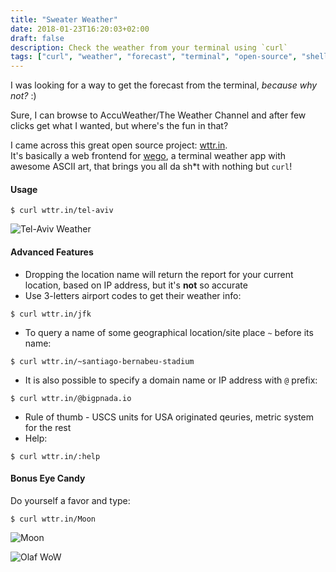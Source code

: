 ```yaml
---
title: "Sweater Weather"
date: 2018-01-23T16:20:03+02:00
draft: false
description: Check the weather from your terminal using `curl`
tags: ["curl", "weather", "forecast", "terminal", "open-source", "shell", "terminal-tricks", "command"]
---
```


I was looking for a way to get the forecast from the terminal, _because why not?_ :) 

Sure, I can browse to AccuWeather/The Weather Channel and after few clicks get what I wanted, but where's the
fun in that?

I came across this great open source project: [wttr.in](https://github.com/chubin/wttr.in/).    
It's basically a web frontend for [wego](https://github.com/schachmat/wego), a terminal weather app with awesome ASCII art, that brings you all da sh\*t with nothing but `curl`!

#### Usage

```shell
$ curl wttr.in/tel-aviv
```

![Tel-Aviv Weather](/images/wttr-tel-aviv.png)

#### Advanced Features

* Dropping the location name will return the report for your current location, based on IP address, but it's **not** so accurate
* Use 3-letters airport codes to get their weather info:
```
$ curl wttr.in/jfk
```
* To query a name of some geographical location/site place `~` before its name:
```
$ curl wttr.in/~santiago-bernabeu-stadium
```
* It is also possible to specify a domain name or IP address with `@` prefix:
```
$ curl wttr.in/@bigpnada.io
```
* Rule of thumb - USCS units for USA originated qeuries, metric system for the rest
* Help:
```
$ curl wttr.in/:help
```

#### Bonus Eye Candy
Do yourself a favor and type:
```shell
$ curl wttr.in/Moon
```

![Moon](/images/wttr-moon.png)

![Olaf WoW](https://media.giphy.com/media/FZiXDhzZJmHzq/giphy.gif)
